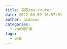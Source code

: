 ```yaml
---
title: 实现vue-router
date: 2022-03-09 16:57:01
author: qianxun
categories: 
  - vue知识点
tags: 
  - 必会
---
```


<!--more-->



















